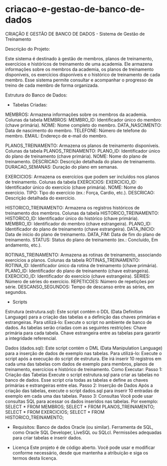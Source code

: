 # criacao-e-gestao-de-banco-de-dados

CRIAÇÃO E GESTÃO DE BANCO DE DADOS - Sistema de Gestão de Treinamento 

Descrição do Projeto:

Este sistema é destinado à gestão de membros, planos de treinamento, exercícios e históricos de treinamento de uma academia. Ele armazena informações sobre os membros da academia, os planos de treinamento disponíveis, os exercícios disponíveis e o histórico de treinamento de cada membro. Esse sistema permite consultar e acompanhar o progresso de treino de cada membro de forma organizada.

Estrutura do Banco de Dados:

- Tabelas Criadas:

MEMBROS: Armazena informações sobre os membros da academia.
Colunas da tabela MEMBROS:
MEMBRO_ID: Identificador único do membro (chave primária).
NOME: Nome completo do membro.
DATA_NASCIMENTO: Data de nascimento do membro.
TELEFONE: Número de telefone do membro.
EMAIL: Endereço de e-mail do membro.

PLANOS_TREINAMENTO: Armazena os planos de treinamento disponíveis.
Colunas da tabela PLANOS_TREINAMENTO:
PLANO_ID: Identificador único do plano de treinamento (chave primária).
NOME: Nome do plano de treinamento.
DESCRICAO: Descrição detalhada do plano de treinamento.
DURACAO_SEMANAS: Duração do plano em semanas.

EXERCICIOS: Armazena os exercícios que podem ser incluídos nos planos de treinamento.
Colunas da tabela EXERCICIOS:
EXERCICIO_ID: Identificador único do exercício (chave primária).
NOME: Nome do exercício.
TIPO: Tipo do exercício (ex.: Força, Cardio, etc.).
DESCRICAO: Descrição detalhada do exercício.

HISTORICO_TREINAMENTO: Armazena os registros históricos de treinamento dos membros.
Colunas da tabela HISTORICO_TREINAMENTO:
HISTORICO_ID: Identificador único do histórico (chave primária).
MEMBRO_ID: Identificador do membro (chave estrangeira).
PLANO_ID: Identificador do plano de treinamento (chave estrangeira).
DATA_INICIO: Data de início do plano de treinamento.
DATA_FIM: Data de fim do plano de treinamento.
STATUS: Status do plano de treinamento (ex.: Concluído, Em andamento, etc.).

ROTINAS_TREINAMENTO: Armazena as rotinas de treinamento, associando exercícios a planos.
Colunas da tabela ROTINAS_TREINAMENTO:
ROTINA_ID: Identificador único da rotina de treinamento (chave primária).
PLANO_ID: Identificador do plano de treinamento (chave estrangeira).
EXERCICIO_ID: Identificador do exercício (chave estrangeira).
SERIES: Número de séries do exercício.
REPETICOES: Número de repetições por série.
DESCANSO_SEGUNDOS: Tempo de descanso entre as séries, em segundos.


- Scripts
  
Estrutura (estrutura.sql): Este script contém o DDL (Data Definition Language) para a criação das tabelas e a definição das chaves primárias e estrangeiras.
Para utilizá-lo: Execute o script no ambiente de banco de dados.
As tabelas serão criadas com as seguintes restrições:
Chave primária para cada tabela.
Chave estrangeira entre as tabelas para garantir a integridade referencial.

Dados (dados.sql): Este script contém o DML (Data Manipulation Language) para a inserção de dados de exemplo nas tabelas. 
Para utilizá-lo: Execute o script após a execução do script de estrutura.
Ele irá inserir 10 registros em cada uma das tabelas com dados de exemplo para membros, planos de treinamento, exercícios e histórico de treinamento.
Como Executar:
Passo 1: Criação das Tabelas Execute o script estrutura.sql para criar as tabelas no banco de dados. Esse script cria todas as tabelas e define as chaves primárias e estrangeiras entre elas.
Passo 2: Inserção de Dados Após a criação das tabelas, execute o script dados.sql para inserir 10 entradas de exemplo em cada uma das tabelas.
Passo 3: Consultas Você pode usar consultas SQL para acessar os dados inseridos nas tabelas. Por exemplo:
SELECT * FROM MEMBROS;
SELECT * FROM PLANOS_TREINAMENTO;
SELECT * FROM EXERCICIOS;
SELECT * FROM HISTORICO_TREINAMENTO;


- Requisitos: Banco de dados Oracle (ou similar). Ferramenta de SQL, como Oracle SQL Developer, LiveSQL ou SQLcl. Permissões adequadas para criar tabelas e inserir dados.

- Licença
Este projeto é de código aberto. Você pode usar e modificar conforme necessário, desde que mantenha a atribuição e siga os termos desta licença.
